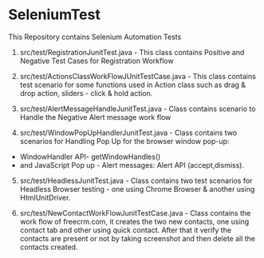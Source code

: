 # SeleniumTest
This Repository contains Selenium Automation Tests 
1. src/test/RegistrationJunitTest.java - This class contains Positive and Negative Test Cases for Registration Workflow

2. src/test/ActionsClassWorkFlowJUnitTestCase.java - This class contains test scenario for some functions used in Action class
 such as drag & drop action, sliders - click & hold action.
 
3. src/test/AlertMessageHandleJunitTest.java - Class contains scenario to Handle the Negative Alert message work flow

4. src/test/WindowPopUpHandlerJunitTest.java -  Class contains two scenarios for Handling Pop Up for the browser
   window pop-up: 
 * WindowHandler API- getWindowHandles()
 * and JavaScript Pop up - Alert messages: Alert API (accept,dismiss).
 
 5. src/test/HeadlessJunitTest.java - Class contains two test scenarios for Headless Browser testing - one using Chrome Browser & another using HtmlUnitDriver.
 
 6. src/test/NewContactWorkFlowJunitTestCase.java - Class contains the work flow of freecrm.com, it creates the two new contacts, one using contact tab and other using quick contact. After that it verify the contacts are present or not by taking screenshot and then delete all the contacts created.

